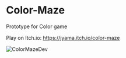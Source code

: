 # Color-Maze
Prototype for Color game

Play on Itch.io: https://jyama.itch.io/color-maze

![ColorMazeDev](https://github.com/JasonAshimine/Color-Maze/assets/149907110/5e6ac1de-6fca-4443-948d-506700c84c01)
